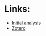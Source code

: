 # Links:

 * [Initial analysis](https://matthew-hoctor.github.io/BSTA513-Group6-project/MrOS-Falls.html)
 * [Zotero](https://www.zotero.org/groups/4276930/bsta_513_-_mros_falls)